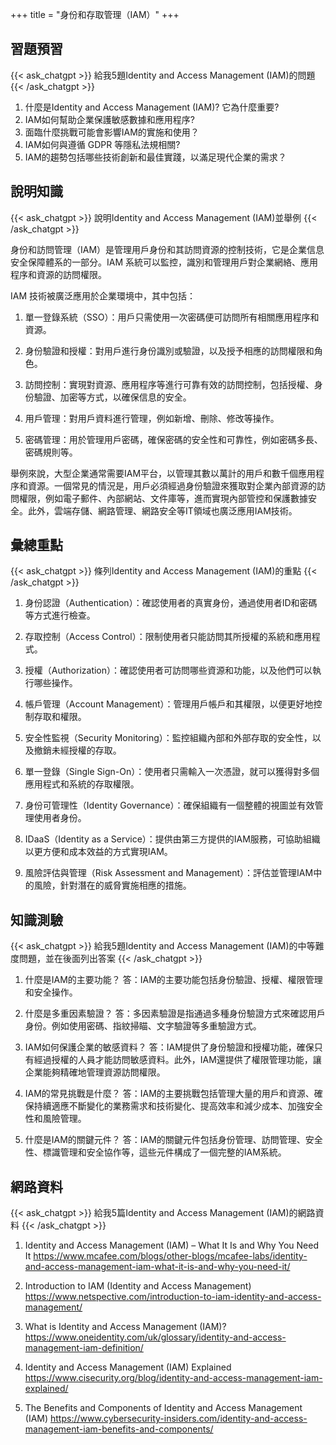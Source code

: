 +++
title = "身份和存取管理（IAM）"
+++
## 習題預習
{{< ask_chatgpt >}}
給我5題Identity and Access Management (IAM)的問題
{{< /ask_chatgpt >}}



1. 什麼是Identity and Access Management (IAM)? 它為什麼重要?
2. IAM如何幫助企業保護敏感數據和應用程序?
3. 面臨什麼挑戰可能會影響IAM的實施和使用？
4. IAM如何與遵循 GDPR 等隱私法規相關? 
5. IAM的趨勢包括哪些技術創新和最佳實踐，以滿足現代企業的需求？   

## 說明知識
{{< ask_chatgpt >}}
說明Identity and Access Management (IAM)並舉例
{{< /ask_chatgpt >}}



身份和訪問管理（IAM）是管理用戶身份和其訪問資源的控制技術，它是企業信息安全保障體系的一部分。IAM 系統可以監控，識別和管理用戶對企業網絡、應用程序和資源的訪問權限。

IAM 技術被廣泛應用於企業環境中，其中包括：

1. 單一登錄系統（SSO）：用戶只需使用一次密碼便可訪問所有相關應用程序和資源。

2. 身份驗證和授權：對用戶進行身份識別或驗證，以及授予相應的訪問權限和角色。

3. 訪問控制：實現對資源、應用程序等進行可靠有效的訪問控制，包括授權、身份驗證、加密等方式，以確保信息的安全。

4. 用戶管理：對用戶資料進行管理，例如新增、刪除、修改等操作。

5. 密碼管理：用於管理用戶密碼，確保密碼的安全性和可靠性，例如密碼多長、密碼規則等。

舉例來說，大型企業通常需要IAM平台，以管理其數以萬計的用戶和數千個應用程序和資源。一個常見的情況是，用戶必須經過身份驗證來獲取對企業內部資源的訪問權限，例如電子郵件、內部網站、文件庫等，進而實現內部管控和保護數據安全。此外，雲端存儲、網路管理、網路安全等IT領域也廣泛應用IAM技術。   

## 彙總重點
{{< ask_chatgpt >}}
條列Identity and Access Management (IAM)的重點
{{< /ask_chatgpt >}}



1. 身份認證（Authentication）：確認使用者的真實身份，通過使用者ID和密碼等方式進行檢查。

2. 存取控制（Access Control）：限制使用者只能訪問其所授權的系統和應用程式。

3. 授權（Authorization）：確認使用者可訪問哪些資源和功能，以及他們可以執行哪些操作。

4. 帳戶管理（Account Management）：管理用戶帳戶和其權限，以便更好地控制存取和權限。

5. 安全性監視（Security Monitoring）：監控組織內部和外部存取的安全性，以及撤銷未經授權的存取。

6. 單一登錄（Single Sign-On）：使用者只需輸入一次憑證，就可以獲得對多個應用程式和系統的存取權限。

7. 身份可管理性（Identity Governance）：確保組織有一個整體的視圖並有效管理使用者身份。

8. IDaaS（Identity as a Service）：提供由第三方提供的IAM服務，可協助組織以更方便和成本效益的方式實現IAM。

9. 風險評估與管理（Risk Assessment and Management）：評估並管理IAM中的風險，針對潛在的威脅實施相應的措施。   

## 知識測驗
{{< ask_chatgpt >}}
給我5題Identity and Access Management (IAM)的中等難度問題，並在後面列出答案
{{< /ask_chatgpt >}}



1. 什麼是IAM的主要功能？ 
答：IAM的主要功能包括身份驗證、授權、權限管理和安全操作。 

2. 什麼是多重因素驗證？ 
答：多因素驗證是指通過多種身份驗證方式來確認用戶身份。例如使用密碼、指紋掃瞄、文字驗證等多重驗證方式。 

3. IAM如何保護企業的敏感資料？ 
答：IAM提供了身份驗證和授權功能，確保只有經過授權的人員才能訪問敏感資料。此外，IAM還提供了權限管理功能，讓企業能夠精確地管理資源訪問權限。 

4. IAM的常見挑戰是什麼？ 
答：IAM的主要挑戰包括管理大量的用戶和資源、確保持續適應不斷變化的業務需求和技術變化、提高效率和減少成本、加強安全性和風險管理。 

5. 什麼是IAM的關鍵元件？ 
答：IAM的關鍵元件包括身份管理、訪問管理、安全性、標識管理和安全協作等，這些元件構成了一個完整的IAM系統。   

## 網路資料
{{< ask_chatgpt >}}
給我5篇Identity and Access Management (IAM)的網路資料
{{< /ask_chatgpt >}}



1. Identity and Access Management (IAM) – What It Is and Why You Need It
https://www.mcafee.com/blogs/other-blogs/mcafee-labs/identity-and-access-management-iam-what-it-is-and-why-you-need-it/

2. Introduction to IAM (Identity and Access Management)
https://www.netspective.com/introduction-to-iam-identity-and-access-management/

3. What is Identity and Access Management (IAM)?
https://www.oneidentity.com/uk/glossary/identity-and-access-management-iam-definition/

4. Identity and Access Management (IAM) Explained 
https://www.cisecurity.org/blog/identity-and-access-management-iam-explained/

5. The Benefits and Components of Identity and Access Management (IAM) 
https://www.cybersecurity-insiders.com/identity-and-access-management-iam-benefits-and-components/   

